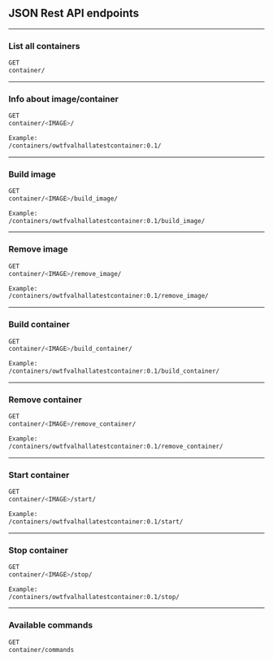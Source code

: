 
## JSON Rest API endpoints

----------------------------------------------------------------------------------------

### List all containers

```bash
GET
container/
```

----------------------------------------------------------------------------------------

### Info about image/container

```bash
GET
container/<IMAGE>/

Example:
/containers/owtfvalhallatestcontainer:0.1/
```

----------------------------------------------------------------------------------------

### Build image

```bash
GET
container/<IMAGE>/build_image/

Example:
/containers/owtfvalhallatestcontainer:0.1/build_image/
```

----------------------------------------------------------------------------------------

### Remove image

```bash
GET
container/<IMAGE>/remove_image/

Example:
/containers/owtfvalhallatestcontainer:0.1/remove_image/
```

----------------------------------------------------------------------------------------

### Build container

```bash
GET
container/<IMAGE>/build_container/

Example:
/containers/owtfvalhallatestcontainer:0.1/build_container/
```

----------------------------------------------------------------------------------------

### Remove container

```bash
GET
container/<IMAGE>/remove_container/

Example:
/containers/owtfvalhallatestcontainer:0.1/remove_container/
```

----------------------------------------------------------------------------------------

### Start container

```bash
GET
container/<IMAGE>/start/

Example:
/containers/owtfvalhallatestcontainer:0.1/start/
```

----------------------------------------------------------------------------------------

### Stop container

```bash
GET
container/<IMAGE>/stop/

Example:
/containers/owtfvalhallatestcontainer:0.1/stop/
```


----------------------------------------------------------------------------------------

### Available commands

```bash
GET
container/commands
```





